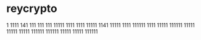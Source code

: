 # reycrypto
1
1111
141
111
111
111
11111
1111
1111
11111
1141
11111
1111
111111
1111
11111
111111
11111
11111
11111
111111
111111
11111
11111
111111
